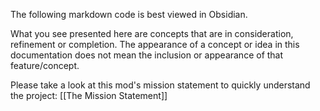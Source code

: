 The following markdown code is best viewed in Obsidian.

What you see presented here are concepts that are in consideration, refinement or completion. The  appearance of a concept or idea in this documentation does not mean the inclusion or appearance of that feature/concept.

Please take a look at this mod's mission statement to quickly understand the project:
[[The Mission Statement]]